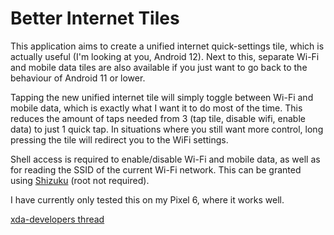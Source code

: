 
# Better Internet Tiles

This application aims to create a unified internet quick-settings tile, which is actually useful (I'm looking at you, Android 12). Next to this, separate Wi-Fi and mobile data tiles are also available if you just want to go back to the behaviour of Android 11 or lower.

Tapping the new unified internet tile will simply toggle between Wi-Fi and mobile data, which is exactly what I want it to do most of the time. This reduces the amount of taps needed from 3 (tap tile, disable wifi, enable data) to just 1 quick tap. In situations where you still want more control, long pressing the tile will redirect you to the WiFi settings.

Shell access is required to enable/disable Wi-Fi and mobile data, as well as for reading the SSID of the current Wi-Fi network. This can be granted using [Shizuku](https://shizuku.rikka.app/) (root not required).

I have currently only tested this on my Pixel 6, where it works well.

[xda-developers thread](https://forum.xda-developers.com/t/better-internet-tiles-root.4373925/)